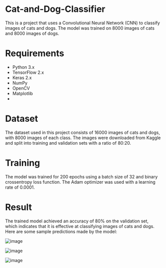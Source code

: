 # Cat-and-Dog-Classifier
This is a project that uses a Convolutional Neural Network (CNN) to classify images of cats and dogs. The model was trained on 8000 images of cats and 8000 images of dogs.

# Requirements
* Python 3.x
* TensorFlow 2.x
* Keras 2.x
* NumPy
* OpenCV
* Matplotlib
* 
# Dataset
The dataset used in this project consists of 16000 images of cats and dogs, with 8000 images of each class. The images were downloaded from Kaggle and split into training and validation sets with a ratio of 80:20.

# Training
The model was trained for 200 epochs using a batch size of 32 and binary crossentropy loss function. The Adam optimizer was used with a learning rate of 0.0001.

# Result
The trained model achieved an accuracy of 80% on the validation set, which indicates that it is effective at classifying images of cats and dogs. Here are some sample predictions made by the model:

![image](https://user-images.githubusercontent.com/67821758/230778704-402ecd04-bf6f-4e5d-8bfe-3837c1b68549.png)

![image](https://user-images.githubusercontent.com/67821758/230778793-fcad6a88-31cd-4b3c-ae73-42ac3ef98b5f.png)

![image](https://user-images.githubusercontent.com/67821758/230778830-76683116-552f-452c-bf9a-8439198a4e3a.png)

